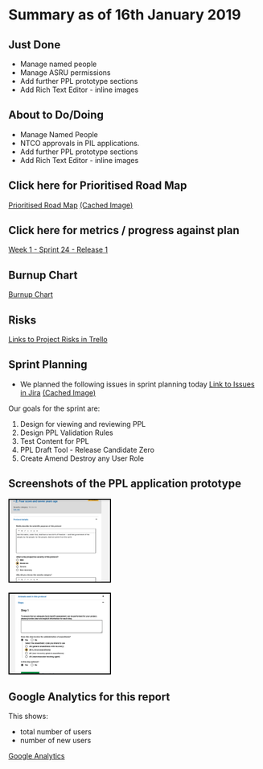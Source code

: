 # Summary as of 16th January 2019 

## Just Done
* Manage named people
* Manage ASRU permissions
* Add further PPL prototype sections
* Add Rich Text Editor - inline images 

## About to Do/Doing
* Manage Named People
* NTCO approvals in PIL applications.
* Add further PPL prototype sections
* Add Rich Text Editor - inline images

## Click here for Prioritised Road Map
[Prioritised Road Map](https://trello.com/b/p7x9hbPV/prioritised-roadmap)    [\(Cached Image\)](graphs/ASLRoadMap16012019.jpg)

## Click here for metrics / progress against plan
[Week 1 - Sprint 24 - Release 1](graphs/progress16012019.png)

## Burnup Chart

[Burnup Chart](burnup16012019.md)

## Risks
[Links to Project Risks in Trello](https://trello.com/b/VuFuCL7t/risk-register-and-kpis-asl-delivery)  

## Sprint Planning
* We planned the following issues in sprint planning today [Link to Issues in Jira](https://jira.digital.homeoffice.gov.uk/secure/RapidBoard.jspa?rapidView=261)    [\(Cached Image\)](graphs/sprint16012019.png)

Our goals for the sprint are:

1. Design for viewing and reviewing PPL
2. Design PPL Validation Rules
3. Test Content for PPL
4. PPL Draft Tool - Release Candidate Zero
5. Create Amend Destroy any User Role


## Screenshots of the PPL application prototype
<a href="graphs/proto1_09012019.png"><img src="graphs/proto1_09012019.png" alt="HTML5 Icon" width="200" style="border:2px solid black"></a>
<br>
<br>
<a href="graphs/proto2_09012019.png"><img src="graphs/proto2_09012019.png" alt="HTML5 Icon" width="200" style="border:2px solid black"></a>

## Google Analytics for this report

This shows:
* total number of users
* number of new users

[Google Analytics](graphs/GA16012019.jpg)

